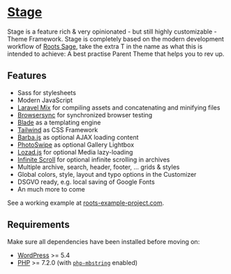 # [Stage](https://ouun.io/stage/)

Stage is a feature rich & very opinionated - but still highly customizable - Theme Framework. 
Stage is completely based on the modern development workflow of [Roots Sage](https://infinite-scroll.com/), 
take the extra T in the name as what this is intended to achieve: A best practise Parent Theme that helps you to rev up.

## Features

* Sass for stylesheets
* Modern JavaScript
* [Laravel Mix](https://github.com/JeffreyWay/laravel-mix) for compiling assets and concatenating and minifying files
* [Browsersync](http://www.browsersync.io/) for synchronized browser testing
* [Blade](https://laravel.com/docs/5.8/blade) as a templating engine
* [Tailwind](https://tailwindcss.com/) as CSS Framework
* [Barba.js](https://barba.js.org/) as optional AJAX loading content
* [PhotoSwipe](https://photoswipe.com/) as optional Gallery Lightbox
* [Lozad.js](https://apoorv.pro/lozad.js/) for optional Media lazy-loading
* [Infinite Scroll](https://infinite-scroll.com/) for optional infinite scrolling in archives
* Multiple archive, search, header, footer, ... grids & styles
* Global colors, style, layout and typo options in the Customizer
* DSGVO ready, e.g. local saving of Google Fonts
* An much more to come

See a working example at [roots-example-project.com](https://roots-example-project.com/).

## Requirements

Make sure all dependencies have been installed before moving on:

* [WordPress](https://wordpress.org/) >= 5.4
* [PHP](https://secure.php.net/manual/en/install.php) >= 7.2.0 (with [`php-mbstring`](https://secure.php.net/manual/en/book.mbstring.php) enabled)
